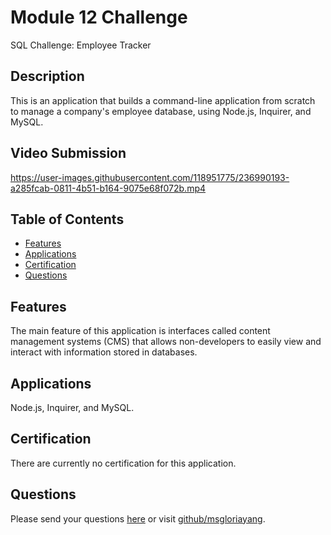 # Module 12 Challenge
SQL Challenge: Employee Tracker
## Description
This is an application that builds a command-line application from scratch to manage a company's employee database, using Node.js, Inquirer, and MySQL.
## Video Submission
https://user-images.githubusercontent.com/118951775/236990193-a285fcab-0811-4b51-b164-9075e68f072b.mp4
## Table of Contents
* [Features](#features)
* [Applications](#applications)
* [Certification](#certification)
* [Questions](#questions)
## Features
The main feature of this application is interfaces called content management systems (CMS) that allows non-developers to easily view and interact with information stored in databases.
## Applications
Node.js, Inquirer, and MySQL.
## Certification
There are currently no certification for this application.
## Questions
Please send your questions [here](mailto:lookmeup@gmail.com?subject=[GitHub]%20Dev%20Connect) or visit [github/msgloriayang](https://github.com/msgloriayang).
